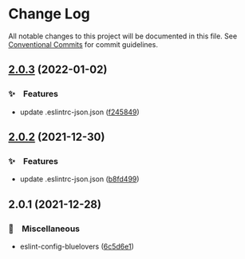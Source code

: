 # Change Log

All notable changes to this project will be documented in this file.
See [Conventional Commits](https://conventionalcommits.org) for commit guidelines.

## [2.0.3](https://github.com/bluelovers/ws-eslint/compare/eslint-config-bluelovers@2.0.2...eslint-config-bluelovers@2.0.3) (2022-01-02)


### ✨　Features

* update .eslintrc-json.json ([f245849](https://github.com/bluelovers/ws-eslint/commit/f2458493b5edb54ede72ae51f75e0e144b4fe9e9))





## [2.0.2](https://github.com/bluelovers/ws-eslint/compare/eslint-config-bluelovers@2.0.1...eslint-config-bluelovers@2.0.2) (2021-12-30)


### ✨　Features

* update .eslintrc-json.json ([b8fd499](https://github.com/bluelovers/ws-eslint/commit/b8fd4998889469b9c8de70b9e5a8593b3edb0577))





## 2.0.1 (2021-12-28)


### 🔖　Miscellaneous

* eslint-config-bluelovers ([6c5d6e1](https://github.com/bluelovers/ws-eslint/commit/6c5d6e17c2fa4087aa40c4bc714149f1e84dfe84))
